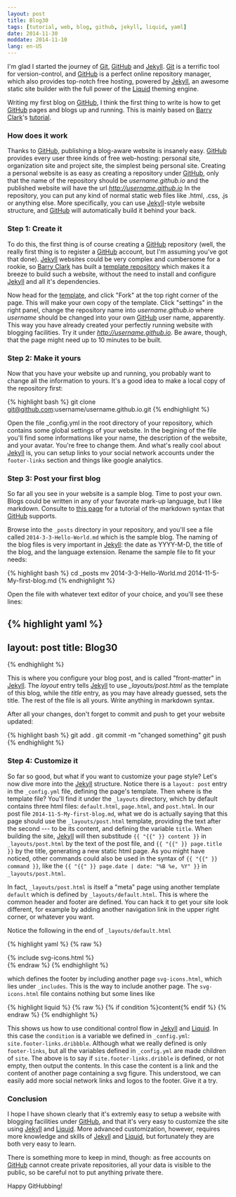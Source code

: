 ```yaml
---
layout: post
title: Blog30
tags: [tutorial, web, blog, github, jekyll, liquid, yaml]
date: 2014-11-30
moddate: 2014-11-10
lang: en-US
---
```


I'm glad I started the journey of [Git], [GitHub] and [Jekyll]. [Git] is a terrific tool for version-control, and [GitHub] is a perfect online repository manager, which also provides top-notch free hosting, powered by [Jekyll], an awesome static site builder with the full power of the [Liquid] theming engine.

Writing my first blog on [GitHub], I think the first thing to write is how to get [GitHub] pages and blogs up and running. This is mainly based on [Barry Clark]'s [tutorial](http://www.smashingmagazine.com/2014/08/01/build-blog-jekyll-github-pages/).

### How does it work
Thanks to [GitHub], publishing a blog-aware website is insanely easy. [GitHub] provides every user three kinds of free web-hosting: personal site, organization site and project site, the simplest being personal site. Creating a personal website is as easy as creating a repository under [GitHub], only that the name of the repository should be _username.github.io_ and the published website will have the url _http://username.github.io_ In the repository, you can put any kind of normal static web files like .html, .css, .js or anything else. More specifically, you can use [Jekyll]-style website structure, and [GitHub] will automatically build it behind your back.

### Step 1: Create it
To do this, the first thing is of course creating a [GitHub] repository (well, the really first thing is to register a [GitHub] account, but I'm assuming you've got that done). [Jekyll] websites could be very complex and cumbersome for a rookie, so [Barry Clark] has built a [template repository][Jekyll-Now] which makes it a breeze to build such a website, without the need to install and configure [Jekyll] and all it's dependencies.

Now head for the [template][Jekyll-Now], and click "Fork" at the top right corner of the page. This will make your own copy of the template. Click "settings" in the right panel, change the repository name into _username.github.io_ where _username_ should be changed into your own [GitHub] user name, apparently. This way you have already created your perfectly running website with blogging facilities. Try it under _http://username.github.io_. Be aware, though, that the page might need up to 10 minutes to be built.

### Step 2: Make it yours
Now that you have your website up and running, you probably want to change all the information to yours. It's a good idea to make a local copy of the repository first:

{% highlight bash %}
git clone git@github.com:username/username.github.io.git
{% endhighlight %}

Open the file _config.yml in the root directory of your repository, which contains some global settings of your website. In the begining of the file you'll find some informations like your name, the description of the website, and your avatar. You're free to change them. And what's really cool about [Jekyll] is, you can setup links to your social network accounts under the `footer-links` section and things like google analytics.

### Step 3: Post your first blog
So far all you see in your website is a sample blog. Time to post your own. Blogs could be written in any of your favorate mark-up language, but I like markdown. Consulte to [this page](https://guides.github.com/features/mastering-markdown/) for a tutorial of the markdown syntax that [GitHub] supports.

Browse into the `_posts` directory in your repository, and you'll see a file called `2014-3-3-Hello-World.md` which is the sample blog. The naming of the blog files is very important in [Jekyll]: the date as YYYY-M-D, the title of the blog, and the language extension. Rename the sample file to fit your needs:

{% highlight bash %}
cd _posts
mv 2014-3-3-Hello-World.md 2014-11-5-My-first-blog.md
{% endhighlight %}

Open the file with whatever text editor of your choice, and you'll see these lines:

{% highlight yaml %}
---
layout: post
title: Blog30
---
{% endhighlight %}

This is where you configure your blog post, and is called "front-matter" in [Jekyll]. The _layout_ entry tells [Jekyll] to use *_layouts/post.html* as the template of this blog, while the _title_ entry, as you may have already guessed, sets the title. The rest of the file is all yours. Write anything in markdown syntax.

After all your changes, don't forget to commit and push to get your website updated:

{% highlight bash %}
git add .
git commit -m "changed something"
git push
{% endhighlight %}

### Step 4: Customize it
So far so good, but what if you want to customize your page style? Let's now dive more into the [Jekyll] structure. Notice there is a `layout: post` entry in the `_config.yml` file, defining the page's template. Then where is the template file? You'll find it under the `_layouts` directory, which by default contains three html files: `default.html`, `page.html`, and `post.html`. In our post file `2014-11-5-My-first-blog.md`, what we do is actually saying that this page should use the `_layouts/post.html` template, providing the text after the second --- to be its content, and defining the variable `title`. When building the site, [Jekyll] will then substitude `{{ "{{" }} content }}` in `_layouts/post.html` by the text of the post file, and `{{ "{{" }} page.title }}` by the title, generating a new static html page. As you might have noticed, other commands could also be used in the syntax of `{{ "{{" }} command }}`, like the `{{ "{{" }} page.date | date: "%B %e, %Y" }}` in `_layouts/post.html`. 

In fact, `_layouts/post.html` is itself a "meta" page using another template `default` which is defined by `_layouts/default.html`. This is where the common header and footer are defined. You can hack it to get your site look different, for example by adding another navigation link in the upper right corner, or whatever you want.

Notice the following in the end of `_layouts/default.html`

{% highlight yaml %}
{% raw %}
<footer class="footer">
  {% include svg-icons.html %}
</footer>
{% endraw %}
{% endhighlight %}

which defines the footer by including another page `svg-icons.html`, which lies under `_includes`. This is the way to include another page. The `svg-icons.html` file contains nothing but some lines like

{% highlight liquid %}
{% raw %}
{% if condition %}content{% endif %}
{% endraw %}
{% endhighlight %}

This shows us how to use conditional control flow in [Jekyll] and [Liquid]. In this case the `condition` is a variable we defined in `_config.yml`: `site.footer-links.dribbble`. Although what we really defined is only `footer-links`, but all the variables defined in `_config.yml` are made children of `site`. The above is to say if `site.footer-links.dribble` is defined, or not empty, then output the contents. In this case the content is a link and the content of another page containing a svg figure. This understood, we can easily add more social network links and logos to the footer. Give it a try.

### Conclusion
I hope I have shown clearly that it's extremly easy to setup a website with blogging facilities under [GitHub], and that it's very easy to customize the site using [Jekyll] and [Liquid]. More advanced customization, however, requires more knowledge and skills of [Jekyll] and [Liquid], but fortunately they are both very easy to learn.

There is something more to keep in mind, though: as free accounts on [GitHub] cannot create private repositories, all your data is visible to the public, so be careful not to put anything private there.

Happy GitHubbing!

[Git]: http://git-scm.com
[GitHub]: https://github.com
[Jekyll]: http://jekyllrb.com
[Liquid]: http://liquidmarkup.org
[Barry Clark]: http://www.barryclark.co
[Jekyll-Now]: https://github.com/barryclark/jekyll-now
